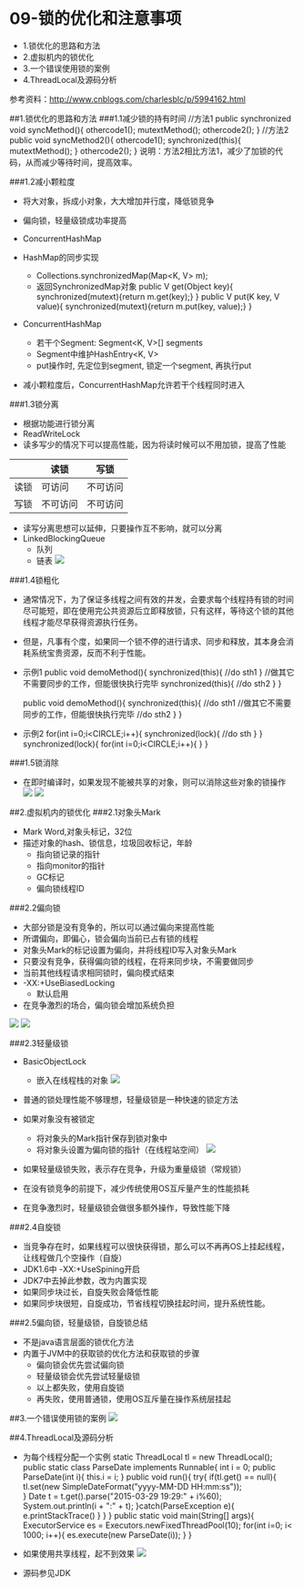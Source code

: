 # 09-锁的优化和注意事项

+ 1.锁优化的思路和方法
+ 2.虚拟机内的锁优化
+ 3.一个错误使用锁的案例
+ 4.ThreadLocal及源码分析

参考资料：http://www.cnblogs.com/charlesblc/p/5994162.html

##1.锁优化的思路和方法
###1.1减少锁的持有时间
  //方法1
  public synchronized void syncMethod(){
  	 othercode1();
  	 mutextMethod();
  	 othercode2();
  }
  //方法2
  public void syncMethod2(){
  	 othercode1();
  	 synchronized(this){
  	 	mutextMethod();
  	 }
  	 othercode2();
  }
  说明：方法2相比方法1，减少了加锁的代码，从而减少等待时间，提高效率。

###1.2减小颗粒度
- 将大对象，拆成小对象，大大增加并行度，降低锁竞争
- 偏向锁，轻量级锁成功率提高
- ConcurrentHashMap
- HashMap的同步实现
  - Collections.synchronizedMap(Map<K, V> m);
  - 返回SynchronizedMap对象
  public V get(Object key){
  	 synchronized(mutext){return m.get(key);}
  }
  public V put(K key, V value){
  	 synchronized(mutext){return m.put(key, value);}
  }
  
- ConcurrentHashMap 
  - 若干个Segment: Segment<K, V>[] segments
  - Segment中维护HashEntry<K, V>
  - put操作时, 先定位到segment, 锁定一个segment, 再执行put
- 减小颗粒度后，ConcurrentHashMap允许若干个线程同时进入 

###1.3锁分离
- 根据功能进行锁分离
- ReadWriteLock
- 读多写少的情况下可以提高性能，因为将读时候可以不用加锁，提高了性能

| |读锁|写锁|
|-|-|-|
|读锁|可访问|不可访问|
|写锁|不可访问|不可访问|

- 读写分离思想可以延伸，只要操作互不影响，就可以分离
- LinkedBlockingQueue
  - 队列
  - 链表
  ![](./images/blockingqueue.png)

###1.4锁粗化
- 通常情况下，为了保证多线程之间有效的并发，会要求每个线程持有锁的时间尽可能短，即在使用完公共资源后立即释放锁，只有这样，等待这个锁的其他线程才能尽早获得资源执行任务。
- 但是，凡事有个度，如果同一个锁不停的进行请求、同步和释放，其本身会消耗系统宝贵资源，反而不利于性能。
- 示例1
  public void demoMethod(){
    synchronized(this){
      //do sth1
    }
    //做其它不需要同步的工作，但能很快执行完毕
    synchronized(this){
      //do sth2
    } 
  }
  
  public void demoMethod(){
    synchronized(this){
      //do sth1
      //做其它不需要同步的工作，但能很快执行完毕
      //do sth2
    }
  }
- 示例2
  for(int i=0;i<CIRCLE;i++){
     synchronized(lock){
     //do sth
     }
  }
  synchronized(lock){
     for(int i=0;i<CIRCLE;i++){ } 
  }

###1.5锁消除
- 在即时编译时，如果发现不能被共享的对象，则可以消除这些对象的锁操作
![](./images/lock-xiaochu.png)
![](./images/lock-xiaochu2.png)


##2.虚拟机内的锁优化
###2.1对象头Mark
- Mark Word,对象头标记，32位
- 描述对象的hash、锁信息，垃圾回收标记，年龄
  - 指向锁记录的指针
  - 指向monitor的指针
  - GC标记
  - 偏向锁线程ID

###2.2偏向锁
- 大部分锁是没有竞争的，所以可以通过偏向来提高性能
- 所谓偏向，即偏心，锁会偏向当前已占有锁的线程
- 对象头Mark的标记设置为偏向，并将线程ID写入对象头Mark
- 只要没有竞争，获得偏向锁的线程，在将来同步块，不需要做同步
- 当前其他线程请求相同锁时，偏向模式结束
- -XX:+UseBiasedLocking
  - 默认启用
- 在竞争激烈的场合，偏向锁会增加系统负担

![](./images/lock-pianxiangsuo.png)
![](./images/lock-pianxiangsuo2.png)

###2.3轻量级锁
- BasicObjectLock
  - 嵌入在线程栈的对象
  ![](./images/lock-xianchengzhan.png)

- 普通的锁处理性能不够理想，轻量级锁是一种快速的锁定方法
- 如果对象没有被锁定
  - 将对象头的Mark指针保存到锁对象中
  - 将对象头设置为偏向锁的指针（在线程站空间）
  ![](./images/lock-qingliangji.png)
  
- 如果轻量级锁失败，表示存在竞争，升级为重量级锁（常规锁）
- 在没有锁竞争的前提下，减少传统使用OS互斥量产生的性能损耗
- 在竞争激烈时，轻量级锁会做很多额外操作，导致性能下降

###2.4自旋锁
- 当竞争存在时，如果线程可以很快获得锁，那么可以不再再OS上挂起线程，让线程做几个空操作（自旋）
- JDK1.6中 -XX:+UseSpining开启
- JDK7中去掉此参数，改为内置实现
- 如果同步块过长，自旋失败会降低性能
- 如果同步块很短，自旋成功，节省线程切换挂起时间，提升系统性能。

###2.5偏向锁，轻量级锁，自旋锁总结
- 不是java语言层面的锁优化方法
- 内置于JVM中的获取锁的优化方法和获取锁的步骤
	- 偏向锁会优先尝试偏向锁
	- 轻量级锁会优先尝试轻量级锁
	- 以上都失败，使用自旋锁
	- 再失败，使用普通锁，使用OS互斥量在操作系统层挂起 

##3.一个错误使用锁的案例
![](./images/lock-err-demo.png)

##4.ThreadLocal及源码分析
- 为每个线程分配一个实例
    static ThreadLocal<SimpleDateFormat> tl = new ThreadLocal<SimpleDateFormat>();
	public static class ParseDate implements Runnable{
	   int i = 0;
	   public ParseDate(int i){
	      this.i = i;
	   }
	   public void run(){
	      try{
	         if(tl.get() == null){
	            tl.set(new SimpleDateFormat("yyyy-MM-DD HH:mm:ss"));   
	         }
	         Date t = t.get().parse("2015-03-29 19:29:" + i%60);
	         System.out.println(i + ":" + t);
	      }catch(ParseException e){
	         e.printStackTrace()
	      }
	   }
	}
	public static void main(String[] args){
		ExecutorService es = Executors.newFixedThreadPool(10);
		for(int i=0; i< 1000; i++){
		   es.execute(new ParseDate(i));
		}
	}

- 如果使用共享线程，起不到效果
![](./images/threadlocal1.png)

- 源码参见JDK


